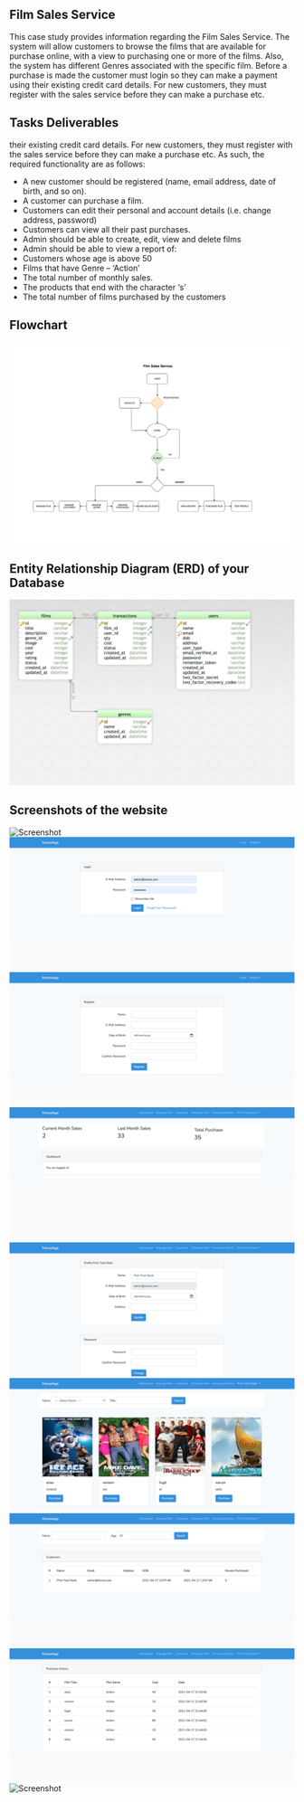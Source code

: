 
## Film Sales Service 

This case study provides information regarding the Film Sales Service. The system will allow
customers to browse the films that are available for purchase online, with a view to
purchasing one or more of the films. Also, the system has different Genres associated with
the specific film. Before a purchase is made the customer must login so they can make a
payment using their existing credit card details. For new customers, they must register with
the sales service before they can make a purchase etc.

## Tasks Deliverables 

their existing credit card details. For new customers, they must register with
the sales service before they can make a purchase etc.
As such, the required functionality are as follows:
- A new customer should be registered (name, email address, date of birth, and so on).
- A customer can purchase a film.
- Customers can edit their personal and account details (i.e. change address, password)
- Customers can view all their past purchases.
- Admin should be able to create, edit, view and delete films
- Admin should be able to view a report of:
- Customers whose age is above 50
- Films that have Genre – ‘Action’
- The total number of monthly sales.
- The products that end with the character ‘s’
- The total number of films purchased by the customers

## Flowchart 
![FlowChart](flowchart.png)


## Entity Relationship Diagram (ERD) of your Database
![FlowEntity Relationship Diagram](ERD.png)

## Screenshots of the website
![Screenshot](screenshot-homepage.png)
![Screenshot](screenshot-login.png)
![Screenshot](screenshot-register.png)
![Screenshot](screenshot-dashboard.png)
![Screenshot](screenshot-profile_edit.png)
![Screenshot](screenshot-purchase.png)
![Screenshot](screenshot-search.png)
![Screenshot](screenshot-history.png)
![Screenshot](screenshot-create_firm.png)

